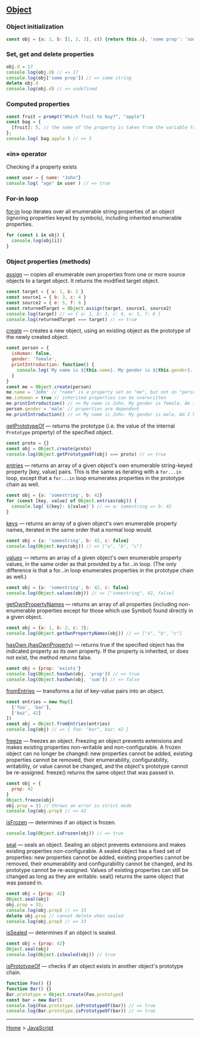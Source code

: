 ## [Object](https://developer.mozilla.org/en-US/docs/Web/JavaScript/Reference/Global_Objects/Object)

### Object initialization

```javascript
const obj = {a: 1, b: [1, 2, 3], c() {return this.a}, 'some prop': 'some string'}
```

### Set, get and delete properties

```javascript
obj.d = 17
console.log(obj.d) // => 17
console.log(obj['some prop']) // => some string
delete obj.d
console.log(obj.d) // => undefined
```
### Computed properties

```javascript
const fruit = prompt("Which fruit to buy?", "apple")
const bag = {
  [fruit]: 5, // the name of the property is taken from the variable fruit
};
console.log( bag.apple ) // => 5
```

### «in» operator
Checking if a property exists

```javascript
const user = { name: "John"}
console.log( "age" in user ) // => true
```

### For-in loop
[for-in](https://developer.mozilla.org/en-US/docs/Web/JavaScript/Reference/Statements/for...in) loop iterates over all enumerable string properties of an object (ignoring properties keyed by symbols), including inherited enumerable properties.

```javascript
for (const i in obj) {
  console.log(obj[i])
}
```

### Object properties (methods)

[assign]() — copies all enumerable own properties from one or more source objects to a target object. It returns the modified target object.
```javascript
const target = { a: 1, b: 2 }
const source1 = { b: 3, c: 4 }
const source2 = { e: 5, f: 6 }
const returnedTarget = Object.assign(target, source1, source2)
console.log(target) // => { a: 1, b: 3, c: 4, e: 5, f: 6 }
console.log(returnedTarget === target) // => true
```

[create](https://developer.mozilla.org/en-US/docs/Web/JavaScript/Reference/Global_Objects/Object/create) — creates a new object, using an existing object as the prototype of the newly created object.
```javascript
const person = {
  isHuman: false,
  gender: 'female',
  printIntroduction: function() {
    console.log(`My name is ${this.name}. My gender is ${this.gender}. Am I human? ${this.isHuman}`)
  }
}
const me = Object.create(person)
me.name = 'John' // "name" is a property set on "me", but not on "person"
me.isHuman = true // inherited properties can be overwritten
me.printIntroduction() // => My name is John. My gender is female. Am I human? true
person.gender = 'male' // properties are dependent
me.printIntroduction() // => My name is John. My gender is male. Am I human? true
```

[getPrototypeOf](https://developer.mozilla.org/en-US/docs/Web/JavaScript/Reference/Global_Objects/Object/getPrototypeOf) — returns the prototype (i.e. the value of the internal `Prototype` property) of the specified object.
```javascript
const proto = {}
const obj = Object.create(proto)
console.log(Object.getPrototypeOf(obj) === proto) // => true
```

[entries](https://developer.mozilla.org/en-US/docs/Web/JavaScript/Reference/Global_Objects/Object/entries) — returns an array of a given object's own enumerable string-keyed property [key, value] pairs. This is the same as iterating with a `for...in` loop, except that a `for...in` loop enumerates properties in the prototype chain as well.
```javascript
const obj = {a: 'somestring', b: 42}
for (const [key, value] of Object.entries(obj)) {
  console.log(`${key}: ${value}`) // => a: somestring => b: 42
}
```

[keys](https://developer.mozilla.org/en-US/docs/Web/JavaScript/Reference/Global_Objects/Object/keys) — returns an array of a given object's own enumerable property names, iterated in the same order that a normal loop would.
```javascript
const obj = {a: 'somestring', b: 42, c: false}
console.log(Object.keys(obj)) // => ["a", "b", "c"]
```

[values](https://developer.mozilla.org/en-US/docs/Web/JavaScript/Reference/Global_Objects/Object/values) — returns an array of a given object's own enumerable property values, in the same order as that provided by a for...in loop. (The only difference is that a for...in loop enumerates properties in the prototype chain as well.)
```javascript
const obj = {a: 'somestring', b: 42, c: false}
console.log(Object.values(obj)) // => ["somestring", 42, false]
```

[getOwnPropertyNames](https://developer.mozilla.org/en-US/docs/Web/JavaScript/Reference/Global_Objects/Object/getOwnPropertyNames) — returns an array of all properties (including non-enumerable properties except for those which use Symbol) found directly in a given object.
```javascript
const obj = {a: 1, b: 2, c: 3};
console.log(Object.getOwnPropertyNames(obj)) // => ["a", "b", "c"]
```

[hasOwn (hasOwnProperty)](https://developer.mozilla.org/en-US/docs/Web/JavaScript/Reference/Global_Objects/Object/hasOwn) — returns true if the specified object has the indicated property as its own property. If the property is inherited, or does not exist, the method returns false.
```javascript
const obj = {prop: 'exists'}
console.log(Object.hasOwn(obj, 'prop')) // => true
console.log(Object.hasOwn(obj, 'sum')) // => false
```

[fromEntries](https://developer.mozilla.org/en-US/docs/Web/JavaScript/Reference/Global_Objects/Object/fromEntries) — transforms a list of key-value pairs into an object.
```javascript
const entries = new Map([
  ['foo', 'bar'],
  ['baz', 42]
])
const obj = Object.fromEntries(entries)
console.log(obj) // => { foo: "bar", baz: 42 }
```

[freeze](https://developer.mozilla.org/en-US/docs/Web/JavaScript/Reference/Global_Objects/Object/freeze) — freezes an object. Freezing an object prevents extensions and makes existing properties non-writable and non-configurable. A frozen object can no longer be changed: new properties cannot be added, existing properties cannot be removed, their enumerability, configurability, writability, or value cannot be changed, and the object's prototype cannot be re-assigned. freeze() returns the same object that was passed in.
```javascript
const obj = {
  prop: 42
}
Object.freeze(obj)
obj.prop = 33 // throws an error in strict mode
console.log(obj.prop) // => 42
```

[isFrozen](https://developer.mozilla.org/en-US/docs/Web/JavaScript/Reference/Global_Objects/Object/isFrozen) — determines if an object is frozen.
```javascript
console.log(Object.isFrozen(obj)) // => true
```

[seal](https://developer.mozilla.org/en-US/docs/Web/JavaScript/Reference/Global_Objects/Object/seal) — seals an object. Sealing an object prevents extensions and makes existing properties non-configurable. A sealed object has a fixed set of properties: new properties cannot be added, existing properties cannot be removed, their enumerability and configurability cannot be changed, and its prototype cannot be re-assigned. Values of existing properties can still be changed as long as they are writable. seal() returns the same object that was passed in.
```javascript
const obj = {prop: 42}
Object.seal(obj)
obj.prop = 33;
console.log(obj.prop) // => 33
delete obj.prop // cannot delete when sealed
console.log(obj.prop) // => 33
```

[isSealed](https://developer.mozilla.org/en-US/docs/Web/JavaScript/Reference/Global_Objects/Object/isSealed) — determines if an object is sealed.
```javascript
const obj = {prop: 42}
Object.seal(obj)
console.log(Object.isSealed(obj)) // true
```

[isPrototypeOf](https://developer.mozilla.org/en-US/docs/Web/JavaScript/Reference/Global_Objects/Object/isPrototypeOf) — checks if an object exists in another object's prototype chain.
```javascript
function Foo() {}
function Bar() {}
Bar.prototype = Object.create(Foo.prototype)
const bar = new Bar()
console.log(Foo.prototype.isPrototypeOf(bar)) // => true
console.log(Bar.prototype.isPrototypeOf(bar)) // => true
```

---
[Home](/README.md) > [JavaScript](javascript.md)
